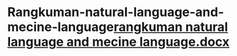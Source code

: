 # Rangkuman-natural-language-and-mecine-language[rangkuman natural language and mecine language.docx](https://github.com/user-attachments/files/17265268/rangkuman.natural.language.and.mecine.language.docx)
